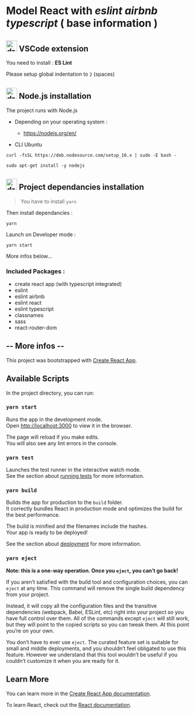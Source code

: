 # Model React with <em> eslint airbnb typescript</em> ( base information )
## <img src="https://vscode.dev/static/stable/favicon.ico" alt="drawing" height="30"/> VSCode extension

You need to install : **ES Lint**

Please setup global indentation to `2` (spaces)

## <img src="https://nodejs.org/static/images/favicons/favicon.ico" alt="drawing" height="30"/> Node.js installation 
The project runs with Node.js

- Depending on your operating system :
    - https://nodejs.org/en/

- CLI Ubuntu
```
curl -fsSL https://deb.nodesource.com/setup_16.x | sudo -E bash -
```
```
sudo apt-get install -y nodejs
```

## <img src="https://avatars.githubusercontent.com/u/6078720?s=200&v=4" alt="drawing" height="30"/> Project dependancies installation

> You have to install `yarn`

Then install dependancies :

```
yarn
```

Launch on Developer mode :
```
yarn start
```

More infos below...

### Included Packages :
- create react app (with typescript integrated)
- eslint
- eslint airbnb
- eslint react
- eslint typescript
- classnames
- sass
- react-router-dom

## -- More infos --

This project was bootstrapped with [Create React App](https://github.com/facebook/create-react-app).

## Available Scripts

In the project directory, you can run:

### `yarn start`

Runs the app in the development mode.\
Open [http://localhost:3000](http://localhost:3000) to view it in the browser.

The page will reload if you make edits.\
You will also see any lint errors in the console.

### `yarn test`

Launches the test runner in the interactive watch mode.\
See the section about [running tests](https://facebook.github.io/create-react-app/docs/running-tests) for more information.

### `yarn build`

Builds the app for production to the `build` folder.\
It correctly bundles React in production mode and optimizes the build for the best performance.

The build is minified and the filenames include the hashes.\
Your app is ready to be deployed!

See the section about [deployment](https://facebook.github.io/create-react-app/docs/deployment) for more information.

### `yarn eject`

**Note: this is a one-way operation. Once you `eject`, you can’t go back!**

If you aren’t satisfied with the build tool and configuration choices, you can `eject` at any time. This command will remove the single build dependency from your project.

Instead, it will copy all the configuration files and the transitive dependencies (webpack, Babel, ESLint, etc) right into your project so you have full control over them. All of the commands except `eject` will still work, but they will point to the copied scripts so you can tweak them. At this point you’re on your own.

You don’t have to ever use `eject`. The curated feature set is suitable for small and middle deployments, and you shouldn’t feel obligated to use this feature. However we understand that this tool wouldn’t be useful if you couldn’t customize it when you are ready for it.

## Learn More

You can learn more in the [Create React App documentation](https://facebook.github.io/create-react-app/docs/getting-started).

To learn React, check out the [React documentation](https://reactjs.org/).
